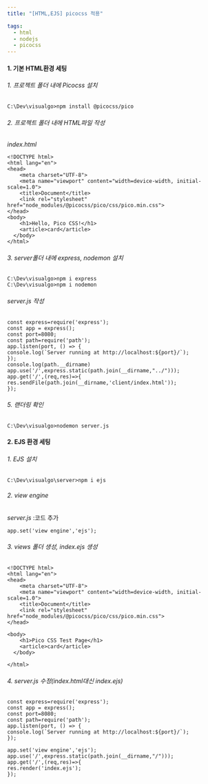 ```yaml
---
title: "[HTML,EJS] picocss 적용"

tags:
  - html
  - nodejs
  - picocss
---
```

#### 1. 기본 HTML환경 세팅

###### 1. 프로젝트 폴더 내에 Picocss 설치
```
C:\Dev\visualgo>npm install @picocss/pico
```

###### 2. 프로젝트 폴더 내에 HTML파일  작성
_index.html_
```
<!DOCTYPE html>
<html lang="en">
<head>
    <meta charset="UTF-8">
    <meta name="viewport" content="width=device-width, initial-scale=1.0">
    <title>Document</title>
    <link rel="stylesheet" href="node_modules/@picocss/pico/css/pico.min.css">
</head>
<body>
    <h1>Hello, Pico CSS!</h1>
    <article>card</article>
  </body>
</html>
```

###### 3. server폴더 내에 express, nodemon 설치

```
C:\Dev\visualgo>npm i express
C:\Dev\visualgo>npm i nodemon
```

###### server.js 작성
```
const express=require('express');
const app = express();
const port=8080;
const path=require('path');
app.listen(port, () => {
console.log(`Server running at http://localhost:${port}/`);
});
console.log(path.__dirname)
app.use('/',express.static(path.join(__dirname,"../")));
app.get('/',(req,res)=>{
res.sendFile(path.join(__dirname,'client/index.html'));
});
```

###### 5. 랜더링 확인
```
C:\Dev\visualgo>nodemon server.js
```





#### 2. EJS 환경 세팅

###### 1. EJS 설치
```
C:\Dev\visualgo\server>npm i ejs
```

###### 2. view engine 
_server.js_ :코드 추가
```
app.set('view engine','ejs');
```

###### 3. views 폴더 생성, index.ejs 생성

```
<!DOCTYPE html>
<html lang="en">
<head>
    <meta charset="UTF-8">
    <meta name="viewport" content="width=device-width, initial-scale=1.0">
    <title>Document</title>
    <link rel="stylesheet" href="node_modules/@picocss/pico/css/pico.min.css">
</head>

<body>
    <h1>Pico CSS Test Page</h1>
    <article>card</article>
  </body>

</html>
```

###### 4. server.js 수정(index.html대신 index.ejs)
```
const express=require('express');
const app = express();
const port=8080;
const path=require('path');
app.listen(port, () => {
console.log(`Server running at http://localhost:${port}/`);
});

app.set('view engine','ejs');
app.use('/',express.static(path.join(__dirname,"/")));
app.get('/',(req,res)=>{
res.render('index.ejs');
});

```


